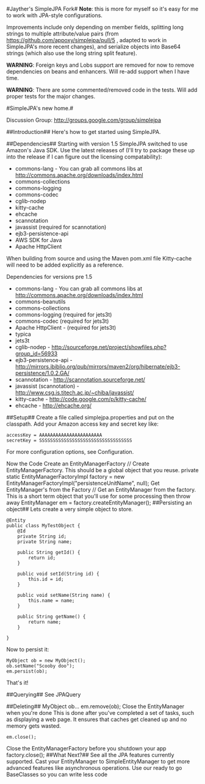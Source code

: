 #Jayther's SimpleJPA Fork#
**Note**: this is more for myself so it's easy for me to work with JPA-style configurations.

Improvements include only depending on member fields, splitting long strings to multiple attribute/value pairs (from https://github.com/appoxy/simplejpa/pull/5 , adapted to work in SimpleJPA's more recent changes), and serialize objects into Base64 strings (which also use the long string split feature).

**WARNING**: Foreign keys and Lobs support are removed for now to remove dependencies on beans and enhancers. Will re-add support when I have time.

**WARNING**: There are some commented/removed code in the tests. Will add proper tests for the major changes.

#SimpleJPA's new home.#

Discussion Group: http://groups.google.com/group/simplejpa

##Introduction##
Here's how to get started using SimpleJPA.

##Dependencies##
Starting with version 1.5 SimpleJPA switched to use Amazon's Java SDK. Use the latest releases of (I'll try to package these up into the release if I can figure out the licensing compatability):

*	commons-lang - You can grab all commons libs at http://commons.apache.org/downloads/index.html
*	commons-collections
*	commons-logging
*	commons-codec
*	cglib-nodep
*	kitty-cache
*	ehcache
*	scannotation
*	javassist (required for scannotation)
*	ejb3-persistence-api
*	AWS SDK for Java
*	Apache HttpClient

When building from source and using the Maven pom.xml file Kitty-cache will need to be added explicitly as a reference.

Dependencies for versions pre 1.5

*	commons-lang - You can grab all commons libs at http://commons.apache.org/downloads/index.html
*	commons-beanutils
*	commons-collections
*	commons-logging (required for jets3t)
*	commons-codec (required for jets3t)
*	Apache HttpClient - (required for jets3t)
*	typica
*	jets3t
*	cglib-nodep - http://sourceforge.net/project/showfiles.php?group_id=56933
*	ejb3-persistence-api - http://mirrors.ibiblio.org/pub/mirrors/maven2/org/hibernate/ejb3-persistence/1.0.2.GA/
*	scannotation - http://scannotation.sourceforge.net/
*	javassist (scannotation) - http://www.csg.is.titech.ac.jp/~chiba/javassist/
*	kitty-cache - http://code.google.com/p/kitty-cache/
*	ehcache - http://ehcache.org/


##Setup##
Create a file called simplejpa.properties and put on the classpath. Add your Amazon access key and secret key like:

	accessKey = AAAAAAAAAAAAAAAAAAAAAAA
	secretKey = SSSSSSSSSSSSSSSSSSSSSSSSSSSSSSSSSS
	
For more configuration options, see Configuration.

Now the Code
Create an EntityManagerFactory
// Create EntityManagerFactory. This should be a global object that you reuse.
private static EntityManagerFactoryImpl factory = new EntityManagerFactoryImpl("persistenceUnitName", null);
Get EntityManager's from the Factory
// Get an EntityManager from the factory. This is a short term object that you'll use for some processing then throw away
EntityManager em = factory.createEntityManager();
##Persisting an object##
Lets create a very simple object to store.

	@Entity
	public class MyTestObject {
		@Id
		private String id;
		private String name;

		public String getId() {
			return id;
		}

		public void setId(String id) {
			this.id = id;
		}
	   
		public void setName(String name) {
			this.name = name;
		}

		public String getName() {
			return name;
		}

	}
Now to persist it:

	MyObject ob = new MyObject();
	ob.setName("Scooby doo");
	em.persist(ob);
	
That's it!

##Querying##
See JPAQuery

##Deleting##
	MyObject ob...
	em.remove(ob);
Close the EntityManager when you're done
This is done after you've completed a set of tasks, such as displaying a web page. It ensures that caches get cleaned up and no memory gets wasted.

	em.close();
Close the EntityManagerFactory before you shutdown your app
	factory.close();
##What Next?##
See all the JPA features currently supported.
Cast your EntityManager to SimpleEntityManager to get more advanced features like asynchronous operations.
Use our ready to go BaseClasses so you can write less code
